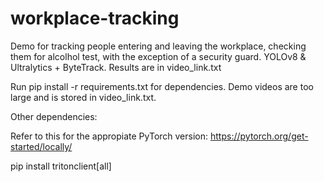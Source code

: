 # workplace-tracking
Demo for tracking people entering and leaving the workplace, checking them for alcolhol test, with the exception of a security guard. YOLOv8 & Ultralytics + ByteTrack. Results are in video_link.txt

Run pip install -r requirements.txt for dependencies. Demo videos are too large and is stored in video_link.txt.

Other dependencies:

Refer to this for the appropiate PyTorch version: https://pytorch.org/get-started/locally/

pip install tritonclient[all]
